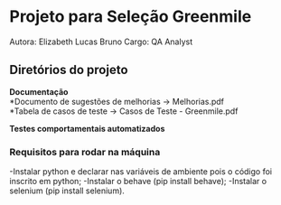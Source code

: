 # Projeto para Seleção Greenmile
Autora: Elizabeth Lucas Bruno
Cargo: QA Analyst

## Diretórios do projeto
**Documentação** <br/>
*Documento de sugestões de melhorias  -> Melhorias.pdf <br/>
*Tabela de casos de teste -> Casos de Teste - Greenmile.pdf <br/>

**Testes comportamentais automatizados**
### **Requisitos para rodar na máquina**
-Instalar python e declarar nas variáveis de ambiente pois o código foi inscrito em python;
-Instalar o behave (pip install behave);
-Instalar o selenium (pip install selenium).

